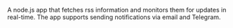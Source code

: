 A node.js app that fetches rss information and monitors them for updates in real-time. The app supports sending notifications via email and Telegram.
